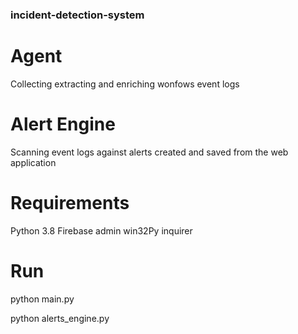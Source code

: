 ### incident-detection-system

# Agent
Collecting extracting and enriching wonfows event logs 


# Alert Engine
Scanning event logs against alerts created and saved from the web application  

# Requirements 
Python 3.8 
Firebase admin 
win32Py
inquirer


# Run 
python main.py

python alerts_engine.py


